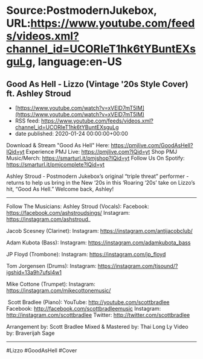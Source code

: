 # Source:PostmodernJukebox, URL:https://www.youtube.com/feeds/videos.xml?channel_id=UCORIeT1hk6tYBuntEXsguLg, language:en-US

## Good As Hell - Lizzo (Vintage '20s Style Cover) ft. Ashley Stroud
 - [https://www.youtube.com/watch?v=xVElD7mT5IM](https://www.youtube.com/watch?v=xVElD7mT5IM)
 - RSS feed: https://www.youtube.com/feeds/videos.xml?channel_id=UCORIeT1hk6tYBuntEXsguLg
 - date published: 2020-01-24 00:00:00+00:00

Download & Stream "Good As Hell" Here: https://pmjlive.com/GoodAsHell?IQid=yt
Experience PMJ Live: https://pmjlive.com?IQid=yt
Shop PMJ Music/Merch:  https://smarturl.it/pmjshop?IQid=yt
Follow Us On Spotify: https://smarturl.it/pmjcomplete?IQid=yt

Ashley Stroud - Postmodern Jukebox’s original “triple threat” performer - returns to help us bring in the New ‘20s in this ‘Roaring ‘20s’ take on Lizzo’s hit, “Good As Hell.”  Welcome back, Ashley!

____________________________________________

Follow The Musicians: 
Ashley Stroud (Vocals):
Facebook: https://facebook.com/ashstroudsings/
Instagram: https://instagram.com/ashstroud_

Jacob Scesney (Clarinet):
Instagram: https://instagram.com/antijacobclub/

Adam Kubota (Bass):
Instagram: https://instagram.com/adamkubota_bass

JP Floyd (Trombone):
Instagram: https://instagram.com/jp_floyd

Tom Jorgensen (Drums):
Instagram: https://instagram.com/tjsound/?igshid=13a9h7ufsl4w1

Mike Cottone (Trumpet): 
Instagram: https://instagram.com/mikecottonemusic/

 Scott Bradlee (Piano):
YouTube: http://youtube.com/scottbradlee
Facebook: http://facebook.com/scottbradleemusic
Instagram: http://instagram.com/scottbradlee
Twitter: http://twitter.com/scottbradlee

Arrangement by: Scott Bradlee
Mixed & Mastered by: Thai Long Ly
Video by: Braverijah Sage
____________________________________________
#Lizzo #GoodAsHell #Cover

